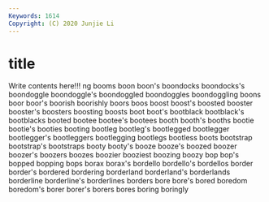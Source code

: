 ```yaml
---
Keywords: 1614
Copyright: (C) 2020 Junjie Li
---
```


# title

Write contents here!!!
ng 
booms 
boon 
boon's 
boondocks 
boondocks's 
boondoggle 
boondoggle's 
boondoggled
boondoggles 
boondoggling 
boons 
boor 
boor's 
boorish 
boorishly 
boors 
boos 
boost
boost's 
boosted 
booster 
booster's 
boosters 
boosting 
boosts 
boot 
boot's 
bootblack
bootblack's 
bootblacks 
booted 
bootee 
bootee's 
bootees 
booth 
booth's 
booths 
bootie
bootie's 
booties 
booting 
bootleg 
bootleg's 
bootlegged 
bootlegger 
bootlegger's 
bootleggers 
bootlegging
bootlegs 
bootless 
boots 
bootstrap 
bootstrap's 
bootstraps 
booty 
booty's 
booze 
booze's
boozed 
boozer 
boozer's 
boozers 
boozes 
boozier 
booziest 
boozing 
boozy 
bop
bop's 
bopped 
bopping 
bops 
borax 
borax's 
bordello 
bordello's 
bordellos 
border
border's 
bordered 
bordering 
borderland 
borderland's 
borderlands 
borderline 
borderline's 
borderlines 
borders
bore 
bore's 
bored 
boredom 
boredom's 
borer 
borer's 
borers 
bores 
boring
boringly 
